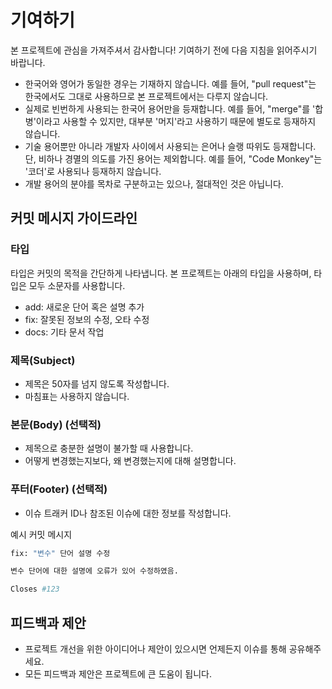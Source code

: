 # 기여하기

본 프로젝트에 관심을 가져주셔서 감사합니다! 기여하기 전에 다음 지침을 읽어주시기 바랍니다.

- 한국어와 영어가 동일한 경우는 기재하지 않습니다. 예를 들어, "pull request"는 한국에서도 그대로 사용하므로 본 프로젝트에서는 다루지 않습니다.
- 실제로 빈번하게 사용되는 한국어 용어만을 등재합니다. 예를 들어, "merge"를 '합병'이라고 사용할 수 있지만, 대부분 '머지'라고 사용하기 때문에 별도로 등재하지 않습니다.
- 기술 용어뿐만 아니라 개발자 사이에서 사용되는 은어나 슬랭 따위도 등재합니다. 단, 비하나 경멸의 의도를 가진 용어는 제외합니다. 예를 들어, "Code Monkey"는 '코더'로 사용되나 등재하지 않습니다.
- 개발 용어의 분야를 목차로 구분하고는 있으나, 절대적인 것은 아닙니다.

## 커밋 메시지 가이드라인

### 타입

타입은 커밋의 목적을 간단하게 나타냅니다. 본 프로젝트는 아래의 타입을 사용하며, 타입은 모두 소문자를 사용합니다.

- add: 새로운 단어 혹은 설명 추가
- fix: 잘못된 정보의 수정, 오타 수정
- docs: 기타 문서 작업

### 제목(Subject)

- 제목은 50자를 넘지 않도록 작성합니다.
- 마침표는 사용하지 않습니다.

### 본문(Body) (선택적)

- 제목으로 충분한 설명이 불가할 때 사용합니다.
- 어떻게 변경했는지보다, 왜 변경했는지에 대해 설명합니다.

### 푸터(Footer) (선택적)

- 이슈 트래커 ID나 참조된 이슈에 대한 정보를 작성합니다.

예시 커밋 메시지

```bash
fix: "변수" 단어 설명 수정

변수 단어에 대한 설명에 오류가 있어 수정하였음.

Closes #123
```

## 피드백과 제안

- 프로젝트 개선을 위한 아이디어나 제안이 있으시면 언제든지 이슈를 통해 공유해주세요.
- 모든 피드백과 제안은 프로젝트에 큰 도움이 됩니다.
